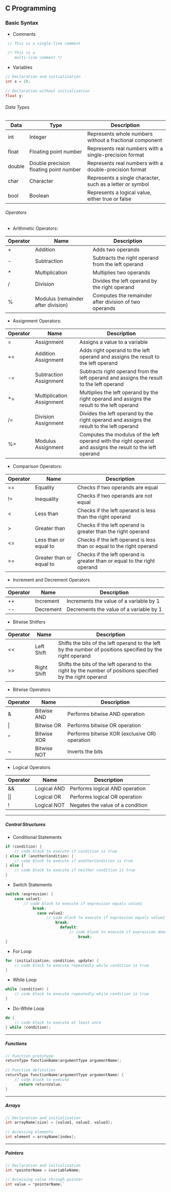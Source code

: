 ## C Programming  

### Basic Syntax  
- Comments  
```c  
 // This is a single-line comment  
  
 /* This is a  
    multi-line comment */  
```  
  
- Variables  
```c  
// Declaration and initialization  
int x = 10;  
  
// Declaration without initialization  
float y;  
```  

 ###### Data Types  

| Data | Type | Description|  
|  --- | --- | --- |  
| int | Integer | Represents whole numbers without a fractional component |  
| float | Floating point number | Represents real numbers with a single-precision format |  
| double | Double precision floating point number | Represents real numbers with a double-precision format |  
| char | Character | Represents a single character, such as a letter or symbol |  
| bool | Boolean | Represents a logical value, either true or false |  

 ###### Operators  
- Arithmetic Operators:

| Operator | Name | Description |   
|  --- | --- | --- |  
| + | Addition | Adds two operands |  
| - | Subtraction | Subtracts the right operand from the left operand |  
| * | Multiplication | Multiplies two operands |  
| / | Division | Divides the left operand by the right operand |  
| % | Modulus (remainder after division) | Computes the remainder after division of two operands |  

  - Assignment Operators:

| Operator | Name | Description |   
|  --- | --- | --- |  
| = | Assignment | Assigns a value to a variable |  
| += | Addition Assignment | Adds right operand to the left operand and assigns the result to the left operand |
| -= | Subtraction Assignment | Subtracts right operand from the left operand and assigns the result to the left operand |
| *= | Multiplication Assignment | Multiplies the left operand by the right operand and assigns the result to the left operand |
| /= | Division Assignment | Divides the left operand by the right operand and assigns the result to the left operand |
| %= | Modulus Assignment | Computes the modulus of the left operand with the right operand and assigns the result to the left operand |

  - Comparison Operators:

| Operator | Name | Description |   
|  --- | --- | --- |  
| == | Equality | Checks if two operands are equal |  
| != | Inequality | Checks if two operands are not equal |  
| < | Less than | Checks if the left operand is less than the right operand |  
| > | Greater than | Checks if the left operand is greater than the right operand |  
| <= | Less than or equal to | Checks if the left operand is less than or equal to the right operand |  
| >= | Greater than or equal to | Checks if the left operand is greater than or equal to the right operand |  

  - Increment and Decrement Operators

| Operator | Name | Description |   
|  --- | --- | --- |  
| ++ | Increment | Increments the value of a variable by 1 |
| -- | Decrement | Decrements the value of a variable by 1 |

  - Bitwise Shitfers

| Operator | Name | Description |   
|  --- | --- | --- |  
| << | Left Shift | Shifts the bits of the left operand to the left by the number of positions specified by the right operand |
| >> | Right Shift | Shifts the bits of the left operand to the right by the number of positions specified by the right operand |

  - Bitwise Operators

| Operator | Name | Description |   
|  --- | --- | --- |  
| &  | Bitwise AND | Performs bitwise AND operation |
| \| | Bitwise OR | Performs bitwise OR operation |
| ^  | Bitwise XOR | Performs bitwise XOR (exclusive OR) operation |
| ~  | Bitwise NOT | Inverts the bits |

  - Logical Operators

| Operator | Name | Description |   
|  --- | --- | --- |  
| && | Logical AND | Performs logical AND operation |  
| \|\| |Logical OR | Performs logical OR operation |  
| ! | Logical NOT | Negates the value of a condition |  

- - -  
  
##### Control Structures  
- Conditional Statements  
```c  
if (condition) {  
    // code block to execute if condition is true  
} else if (anotherCondition) {  
    // code block to execute if anotherCondition is true  
} else {  
    // code block to execute if neither condition is true  
}  
```  
- Switch Statements  
```c  
switch (expression) {  
    case value1:  
        // code block to execute if expression equals value1  
            break;  
              case value2:  
                  // code block to execute if expression equals value2  
                      break;  
                        default:  
                            // code block to execute if expression does not equal any specified value  
                                break;  
}  
```  
- For Loop  
```c  
for (initialization; condition; update) {  
    // code block to execute repeatedly while condition is true  
}  
```  
  
- While Loop  
```c  
while (condition) {  
    // code block to execute repeatedly while condition is true  
}  
```  
  
- Do-While Loop  
```c  
do {  
    // code block to execute at least once  
} while (condition);  
```  
  
- - -  
  
##### Functions  
```c  
// Function prototype  
returnType functionName(argumentType argumentName);  
  
// Function definition  
returnType functionName(argumentType argumentName) {  
    // code block to execute  
      return returnValue;  
}  
```  
  
- - -  
  
##### Arrays  
```c  
// Declaration and initialization  
int arrayName[size] = {value1, value2, value3};  
  
// Accessing elements  
int element = arrayName[index];  
```  
  
- - -  
  
##### Pointers  
```c  
// Declaration and initialization  
int *pointerName = &variableName;  
  
// Accessing value through pointer  
int value = *pointerName;`  
```  

